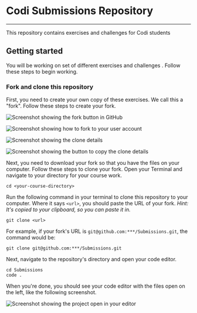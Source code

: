 # Codi Submissions Repository

---

This repository contains exercises and challenges for Codi students

## Getting started

You will be working on set of different exercises and challenges . Follow these steps to begin working.

### Fork and clone this repository

First, you need to create your own copy of these exercises. We call this a "fork". Follow these steps to create your fork.

![Screenshot showing the fork button in GitHub](/assets/images/fork-start.png)

![Screenshot showing how to fork to your user account](/assets/images/fork-user-account.png)

![Screenshot showing the clone details](/assets/images/fork-clone.png)

![Screenshot showing the button to copy the clone details](/assets/images/fork-copy-url.png)

Next, you need to download your fork so that you have the files on your computer. Follow these steps to clone your fork. Open your Terminal and navigate to your directory for your course work.

```
cd <your-course-directory>
```

Run the following command in your terminal to clone this repository to your computer. Where it says `<url>`, you should paste the URL of your fork. _Hint: It's copied to your clipboard, so you can paste it in._

```
git clone <url>
```

For example, if your fork's URL is `git@github.com:***/Submissions.git`, the command would be:

```
git clone git@github.com:***/Submissions.git
```

Next, navigate to the repository's directory and open your code editor.

```
cd Submissions
code .
```

When you're done, you should see your code editor with the files open on the left, like the following screenshot.

![Screenshot showing the project open in your editor](/assets/images/fork-editor.png)
